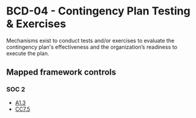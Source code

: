 # BCD-04 - Contingency Plan Testing & Exercises
Mechanisms exist to conduct tests and/or exercises to evaluate the contingency plan's effectiveness and the organization’s readiness to execute the plan. 
## Mapped framework controls
### SOC 2
- [A1.3](../soc2/a13.md)
- [CC7.5](../soc2/cc75.md)